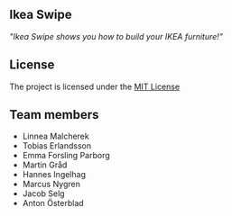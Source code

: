 ## Ikea Swipe
*"Ikea Swipe shows you how to build your IKEA furniture!"*

## License
The project is licensed under the [MIT License](https://github.com/martingrad/Agila-agil-projektet/blob/master/LICENSE)

## Team members
- Linnea Malcherek
- Tobias Erlandsson
- Emma Forsling Parborg
- Martin Gråd
- Hannes Ingelhag
- Marcus Nygren
- Jacob Selg
- Anton Österblad

